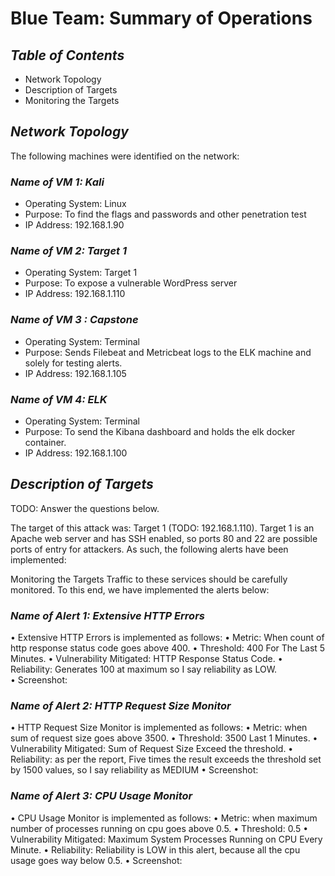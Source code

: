 # **Blue Team: Summary of Operations**

## **_Table of Contents_**

*	Network Topology
*	Description of Targets
*	Monitoring the Targets

## **_Network Topology_**

The following machines were identified on the network:

### _Name of VM 1: Kali_
*	Operating System: Linux
*	Purpose: To find the flags and passwords and other penetration test
*	IP Address: 192.168.1.90
### _Name of VM 2: Target 1_
*	Operating System: Target 1
*	Purpose: To expose a vulnerable WordPress server
*	IP Address: 192.168.1.110
### _Name of VM 3 : Capstone_
*	Operating System: Terminal
*	Purpose: Sends Filebeat and Metricbeat logs to the ELK machine and solely for testing alerts.
*	IP Address: 192.168.1.105
### _Name of VM 4: ELK_
*	Operating System: Terminal
*	Purpose: To send the Kibana dashboard and holds the elk docker container.
*	IP Address: 192.168.1.100
 
## **_Description of Targets_**
TODO: Answer the questions below.

The target of this attack was: Target 1 (TODO: 192.168.1.110).
Target 1 is an Apache web server and has SSH enabled, so ports 80 and 22 are possible ports of entry for attackers. As such, the following alerts have been implemented:

Monitoring the Targets
Traffic to these services should be carefully monitored. To this end, we have implemented the alerts below:

### _Name of Alert 1: Extensive HTTP Errors_
•	Extensive HTTP Errors is implemented as follows:
•	Metric: When count of http response status code goes above 400.
•	Threshold: 400 For The Last 5 Minutes.
•	Vulnerability Mitigated: HTTP Response Status Code.
•	Reliability: Generates 100 at maximum so I say reliability as LOW.\
•	Screenshot: 


### _Name of Alert 2: HTTP Request Size Monitor_
•	HTTP Request Size Monitor is implemented as follows:
•	Metric: when sum of request size goes above 3500.
•	Threshold: 3500 Last 1 Minutes.
•	Vulnerability Mitigated: Sum of Request Size Exceed the threshold.
•	Reliability: as per the report, Five times the result exceeds the threshold set by 1500 values, so I say reliability as MEDIUM
•	Screenshot:

### _Name of Alert 3: CPU Usage Monitor_
•	CPU Usage Monitor is implemented as follows:
•	Metric: when maximum number of processes running on cpu goes above 0.5.
•	Threshold: 0.5
•	Vulnerability Mitigated: Maximum System Processes Running on CPU Every Minute.
•	Reliability: Reliability is LOW in this alert, because all the cpu usage goes way below 0.5.
•	Screenshot:

